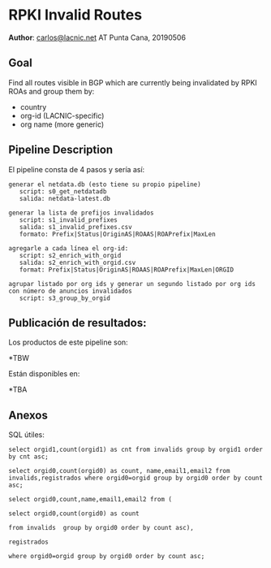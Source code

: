 # RPKI Invalid Routes

**Author**: carlos@lacnic.net AT Punta Cana, 20190506

## Goal

Find all routes visible in BGP which are currently being invalidated by RPKI ROAs and group them by:

- country
- org-id (LACNIC-specific)
- org name (more generic)

## Pipeline Description

El pipeline consta de 4 pasos y sería así:

```
generar el netdata.db (esto tiene su propio pipeline)
   script: s0_get_netdatadb
   salida: netdata-latest.db

generar la lista de prefijos invalidados
   script: s1_invalid_prefixes
   salida: s1_invalid_prefixes.csv
   formato: Prefix|Status|OriginAS|ROAAS|ROAPrefix|MaxLen

agregarle a cada línea el org-id:
   script: s2_enrich_with_orgid
   salida: s2_enrich_with_orgid.csv
   format: Prefix|Status|OriginAS|ROAAS|ROAPrefix|MaxLen|ORGID

agrupar listado por org ids y generar un segundo listado por org ids con número de anuncios invalidados
   script: s3_group_by_orgid
```

## Publicación de resultados:

Los productos de este pipeline son:

*TBW

Están disponibles en:

*TBA

## Anexos

SQL útiles:

```
select orgid1,count(orgid1) as cnt from invalids group by orgid1 order by cnt asc;
```

```select orgid0,count(orgid0) as count, name,email1,email2 from invalids,registrados where orgid0=orgid group by orgid0 order by count asc;```


```
select orgid0,count,name,email1,email2 from (

select orgid0,count(orgid0) as count 

from invalids  group by orgid0 order by count asc),

registrados 

where orgid0=orgid group by orgid0 order by count asc;
```
